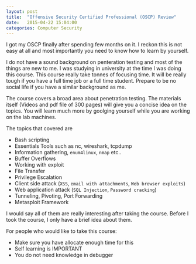 ```yaml
---
layout: post
title:  "Offensive Security Certified Professional (OSCP) Review"
date:   2015-04-22 15:04:00
categories: Computer Security
---
```


I got my OSCP finally after spending few months on it. I reckon this is not easy at all and most importantly you need to know how to learn by yourself. 

I do not have a sound background on penteration testing and most of the things are new to me. I was studying in university at the time I was doing this course. This course really take tonnes of focusing time. It will be really tough if you have a full time job or a full time student. Prepare to be no social life if you have a similar background as me.

The course covers a broad area about penetration testing. The materials itself (Videos and pdf file of 300 pages) will give you a concise idea on the topics. You will learn much more by goolging yourself while you are working on the lab machines. 

The topics that covered are 
<ul>
	<li> Bash scripting </li>
	<li> Essentials Tools such as nc, wireshark, tcpdump </li>
	<li> Information gathering, <code>enum4linux</code>, <code>nmap</code> etc.. </li>
	<li> Buffer Overflows </li>
	<li> Working with exploit </li>
	<li> File Transfer </li>
	<li> Privilege Escalation </li>
	<li> Client side attack (<code>XSS</code>, <code>email with attachments</code>, <code>Web browser exploits</code>)</li>
	<li> Web application attack (<code>SQL Injection</code>, <code>Password cracking</code>)</li>
	<li> Tunneling, Pivoting, Port Forwarding</li>
	<li>Metasploit Framework</li>
</ul>

I would say all of them are really interesting after taking the course. Before I took the course, I only have a brief idea about them. 

For people who would like to take this course:
<ul>
	<li>Make sure you have allocate enough time for this</li>
	<li>Self learning is IMPORTANT</li>
	<li>You do not need knowledge in debugger</li>
</ul>



